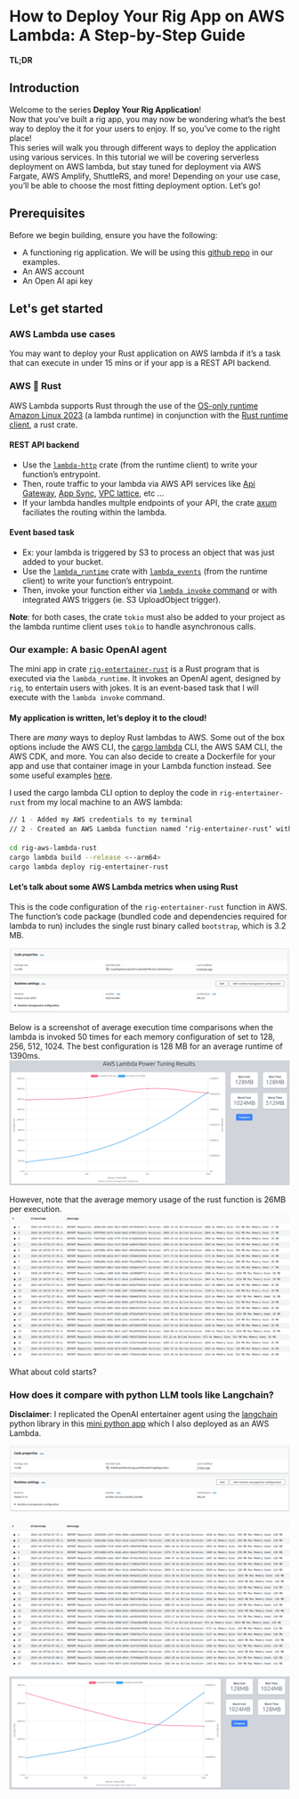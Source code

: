 # **How to Deploy Your Rig App on AWS Lambda: A Step-by-Step Guide**

**TL;DR**

## **Introduction**

Welcome to the series **Deploy Your Rig Application**!  
Now that you've built a rig app, you may now be wondering what’s the best way to deploy the it for your users to enjoy. If so, you’ve come to the right place!   
This series will walk you through different ways to deploy the application using various services. In this tutorial we will be covering serverless deployment on AWS lambda, but stay tuned for deployment via AWS Fargate, AWS Amplify, ShuttleRS, and more! Depending on your use case, you’ll be able to choose the most fitting deployment option. Let’s go\!

## **Prerequisites**

Before we begin building, ensure you have the following:

* A functioning rig application. We will be using this [github repo](https://github.com/garance-buricatu/rig-aws-lambda) in our examples.   
* An AWS account  
* An Open AI api key

## **Let's get started**

### AWS Lambda use cases
You may want to deploy your Rust application on AWS lambda if it’s a task that can execute in under 15 mins or if your app is a REST API backend.

### AWS 🤝 Rust

AWS Lambda supports Rust through the use of the [OS-only runtime Amazon Linux 2023](https://docs.aws.amazon.com/lambda/latest/dg/lambda-runtimes.html) (a lambda runtime) in conjunction with the [Rust runtime client](https://github.com/awslabs/aws-lambda-rust-runtime), a rust crate. 

#### REST API backend
* Use the [`lambda-http`](https://github.com/awslabs/aws-lambda-rust-runtime/tree/main/lambda-http) crate (from the runtime client) to write your function’s entrypoint. 
* Then, route traffic to your lambda via AWS API services like [Api Gateway](https://aws.amazon.com/api-gateway/), [App Sync](https://aws.amazon.com/pm/appsync), [VPC lattice](https://aws.amazon.com/vpc/lattice/), etc ... 
* If your lambda handles multple endpoints of your API, the crate [axum](https://github.com/tokio-rs/axum) faciliates the routing within the lambda.

#### Event based task
* Ex: your lambda is triggered by S3 to process an object that was just added to your bucket.
* Use the [`lambda_runtime`](https://github.com/awslabs/aws-lambda-rust-runtime/tree/main/lambda-runtime) crate with [`lambda_events`](https://github.com/awslabs/aws-lambda-rust-runtime/tree/main/lambda-events) (from the runtime client) to write your function’s entrypoint.
* Then, invoke your function either via [`lambda invoke` command](https://docs.aws.amazon.com/cli/latest/reference/lambda/invoke.html) or with integrated AWS triggers (ie. S3 UploadObject trigger). 

**Note**: for both cases, the crate `tokio` must also be added to your project as the lambda runtime client uses `tokio` to handle asynchronous calls.

### Our example: A basic OpenAI agent

The mini app in crate [`rig-entertainer-rust`](https://github.com/garance-buricatu/rig-aws-lambda/tree/master/rig-entertainer-rust) is a Rust program that is executed via the  `lambda_runtime`. It invokes an OpenAI agent, designed by `rig`, to entertain users with jokes. It is an event-based task that I will execute with the `lambda invoke` command.

#### My application is written, let’s deploy it to the cloud\!

There are *many* ways to deploy Rust lambdas to AWS. Some out of the box options include the AWS CLI, the [cargo lambda](https://www.cargo-lambda.info/guide/getting-started.html) CLI, the AWS SAM CLI, the AWS CDK, and more. You can also decide to create a Dockerfile for your app and use that container image in your Lambda function instead. See some useful examples [here](https://docs.aws.amazon.com/lambda/latest/dg/rust-package.html).

I used the cargo lambda CLI option to deploy the code in `rig-entertainer-rust` from my local machine to an AWS lambda:

```bash
// 1 - Added my AWS credentials to my terminal
// 2 - Created an AWS Lambda function named ‘rig-entertainer-rust’ with architecture x86_64.

cd rig-aws-lambda-rust
cargo lambda build --release <--arm64>
cargo lambda deploy rig-entertainer-rust
``` 

#### Let’s talk about some AWS Lambda metrics when using Rust

This is the code configuration of the `rig-entertainer-rust` function in AWS. The function’s code package (bundled code and dependencies required for lambda to run) includes the single rust binary called `bootstrap`, which is 3.2 MB.

![Deployment Package Rust](assets/deployment_package_rust.png)

Below is a screenshot of average execution time comparisons when the lambda is invoked 50 times for each memory configuration of set to 128, 256, 512, 1024. The best configuration is 128 MB for an average runtime of 1390ms.
![Power Tuner Rust](assets/power_tuner_rust.png)

However, note that the average memory usage of the rust function is 26MB per execution.
![alt text](assets/rig-cw-logs.png)

What about cold starts?

### How does it compare with python LLM tools like Langchain?
**Disclaimer**:
I replicated the OpenAI entertainer agent using the [langchain](https://python.langchain.com/docs/introduction/) python library in this [mini python app](https://github.com/garance-buricatu/rig-aws-lambda/tree/master/langchain-entertainer-python) which I also deployed as an AWS Lambda.

![alt text](assets/deployment_package_python.png)

![alt text](assets/langchain-cw-logs.png)

![alt text](assets/power_tuner_python.png)